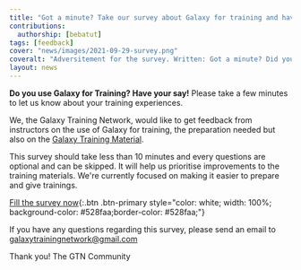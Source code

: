```yaml
---
title: "Got a minute? Take our survey about Galaxy for training and have your say!"
contributions:
  authorship: [bebatut]
tags: [feedback]
cover: "news/images/2021-09-29-survey.png"
coveralt: "Adversitement for the survey. Written: Got a minute? Did you use Galaxy for training / teaching? Have your say... Take our survey. We appreciate your feedback. Logos: Galaxy Project and Galaxy Training Network"
layout: news
---
```


**Do you use Galaxy for Training? Have your say!** Please take a few minutes to let us know about your training experiences.

We, the Galaxy Training Network, would like to get feedback from instructors on the use of Galaxy for training, the preparation needed but also on the [Galaxy Training Material](https://training.galaxyproject.org/).

This survey should take less than 10 minutes and every questions are optional and can be skipped. It will help us prioritise improvements to the training materials. We're currently focused on making it easier to prepare and give trainings.

[Fill the survey now](https://forms.gle/YJq5rTEcdowjBiuh6){:.btn .btn-primary style="color: white; width: 100%; background-color: #528faa;border-color: #528faa;"}

If you have any questions regarding this survey, please send an email to [galaxytrainingnetwork@gmail.com](mailto:galaxytrainingnetwork@gmail.com)

Thank you! The GTN Community

